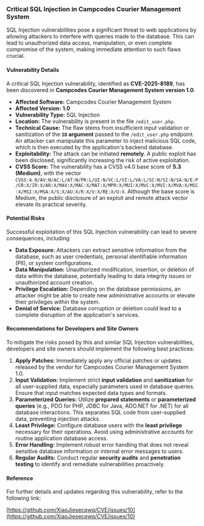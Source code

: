 ### Critical SQL Injection in Campcodes Courier Management System

SQL Injection vulnerabilities pose a significant threat to web applications by allowing attackers to interfere with queries made to the database. This can lead to unauthorized data access, manipulation, or even complete compromise of the system, making immediate attention to such flaws crucial.

#### Vulnerability Details

A critical SQL Injection vulnerability, identified as **CVE-2025-8189**, has been discovered in **Campcodes Courier Management System version 1.0**.

*   **Affected Software:** Campcodes Courier Management System
*   **Affected Version:** **1.0**
*   **Vulnerability Type:** SQL Injection
*   **Location:** The vulnerability is present in the file `/edit_user.php`.
*   **Technical Cause:** The flaw stems from insufficient input validation or sanitization of the **`ID` argument** passed to the `/edit_user.php` endpoint. An attacker can manipulate this parameter to inject malicious SQL code, which is then executed by the application's backend database.
*   **Exploitability:** The attack can be initiated **remotely**. A public exploit has been disclosed, significantly increasing the risk of active exploitation.
*   **CVSS Score:** The vulnerability has a CVSS v4.0 base score of **5.3 (Medium)**, with the vector `CVSS:4.0/AV:N/AC:L/AT:N/PR:L/UI:N/VC:L/VI:L/VA:L/SC:N/SI:N/SA:N/E:P/CR:X/IR:X/AR:X/MAV:X/MAC:X/MAT:X/MPR:X/MUI:X/MVC:X/MVI:X/MVA:X/MSC:X/MSI:X/MSA:X/S:X/AU:X/R:X/V:X/RE:X/U:X`. Although the base score is Medium, the public disclosure of an exploit and remote attack vector elevate its practical severity.

#### Potential Risks

Successful exploitation of this SQL Injection vulnerability can lead to severe consequences, including:

*   **Data Exposure:** Attackers can extract sensitive information from the database, such as user credentials, personal identifiable information (PII), or system configurations.
*   **Data Manipulation:** Unauthorized modification, insertion, or deletion of data within the database, potentially leading to data integrity issues or unauthorized account creation.
*   **Privilege Escalation:** Depending on the database permissions, an attacker might be able to create new administrative accounts or elevate their privileges within the system.
*   **Denial of Service:** Database corruption or deletion could lead to a complete disruption of the application's services.

#### Recommendations for Developers and Site Owners

To mitigate the risks posed by this and similar SQL Injection vulnerabilities, developers and site owners should implement the following best practices:

1.  **Apply Patches:** Immediately apply any official patches or updates released by the vendor for Campcodes Courier Management System 1.0.
2.  **Input Validation:** Implement strict **input validation** and **sanitization** for all user-supplied data, especially parameters used in database queries. Ensure that input matches expected data types and formats.
3.  **Parameterized Queries:** Utilize **prepared statements** or **parameterized queries** (e.g., PDO for PHP, JDBC for Java, ADO.NET for .NET) for all database interactions. This separates SQL code from user-supplied data, preventing injection attacks.
4.  **Least Privilege:** Configure database users with the **least privilege** necessary for their operations. Avoid using administrative accounts for routine application database access.
5.  **Error Handling:** Implement robust error handling that does not reveal sensitive database information or internal error messages to users.
6.  **Regular Audits:** Conduct regular **security audits** and **penetration testing** to identify and remediate vulnerabilities proactively.

#### Reference

For further details and updates regarding this vulnerability, refer to the following link:

[https://github.com/XiaoJiesecqwq/CVE/issues/10](https://github.com/XiaoJiesecqwq/CVE/issues/10)